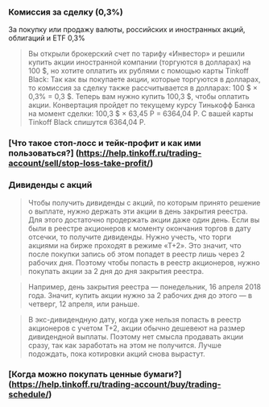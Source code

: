 
### Комиссия за сделку (0,3%)
За покупку или продажу валюты, российских и иностранных акций, облигаций и ETF 0,3%

> Вы открыли брокерский счет по тарифу «Инвестор» и решили купить акции иностранной компании (торгуются в долларах) на 100 $, но хотите оплатить их рублями с помощью карты Tinkoff Black:
> Так как вы покупаете акции, которые торгуются в долларах, то комиссия за сделку также рассчитывается в долларах: 100 $ × 0,3% = 0,3 $.
> Теперь вам нужно купить 100,3 $, чтобы оплатить акции. Конвертация пройдет по текущему курсу Тинькофф Банка на момент сделки: 100,3 $ × 63,45 Р = 6364,04 Р.
> С вашей карты Tinkoff Black спишутся 6364,04 Р.

### [Что такое стоп-лосс и тейк-профит и как ими пользоваться?] (https://help.tinkoff.ru/trading-account/sell/stop-loss-take-profit/)

### Дивиденды с акций
> Чтобы получить дивиденды с акций, по которым принято решение о выплате, нужно держать эти акции в день закрытия реестра. Для этого достаточно продержать акции даже один день. Если вы были
> в реестре акционеров к моменту окончания торгов в дату отсечки, то получите дивиденды.
> Нужно учесть, что торги акциями на бирже проходят в режиме «Т+2». Это значит, что после покупки запись об этом попадет в реестр лишь через 2 рабочих дня. Поэтому чтобы попасть в реестр
> акционеров, нужно покупать акции за 2 дня до дня закрытия реестра.

> Например, день закрытия реестра — понедельник, 16 апреля 2018 года. Значит, купить акции нужно за 2 рабочих дня до этого — в четверг, 12 апреля, или раньше.

> В экс-дивидендную дату, когда уже нельзя попасть в реестр акционеров с учетом Т+2, акции обычно дешевеют на размер дивидендной выплаты. Поэтому нет смысла продавать акции сразу, так как
> заработать на этом не получится. Лучше подождать, пока котировки акций снова вырастут.

### [Когда можно покупать ценные бумаги?] (https://help.tinkoff.ru/trading-account/buy/trading-schedule/)